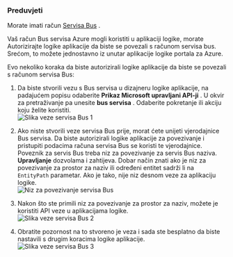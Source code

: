 ### <a name="prerequisites"></a>Preduvjeti

Morate imati račun [Servisa Bus](https://azure.microsoft.com/services/service-bus/) .  

Vaš račun Bus servisa Azure mogli koristiti u aplikaciji logike, morate Autorizirajte logike aplikacije da biste se povezali s računom servisa bus. Srećom, to možete jednostavno iz unutar aplikacije logike portala za Azure.  

Evo nekoliko koraka da biste autorizirali logike aplikacije da biste se povezali s računom servisa Bus:  

1. Da biste stvorili vezu s Bus servisa u dizajneru logike aplikacije, na padajućem popisu odaberite **Prikaz Microsoft upravljani API-ji** . U okvir za pretraživanje pa unesite **bus servisa** . Odaberite pokretanje ili akciju koju želite koristiti.  
    ![Slika veze servisa Bus 1](./media/connectors-create-api-servicebus/servicebus-1.png)  

2. Ako niste stvorili veze servisa Bus prije, morat ćete unijeti vjerodajnice Bus servisa. Da biste autorizirali logike aplikacije za povezivanje i pristupiti podacima računa servisa Bus se koristi te vjerodajnice. Poveznik za servis Bus treba niz za povezivanje za servis Bus naziva. **Upravljanje** dozvolama i zahtijeva. Dobar način znati ako je niz za povezivanje za prostor za naziv ili određeni entitet sadrži li na `EntityPath` parametar. Ako je tako, nije niz desnom veze za aplikaciju logike.  
    ![Niz za povezivanje servisa Bus](./media/connectors-create-api-servicebus/connectionstring.png)

1. Nakon što ste primili niz za povezivanje za prostor za naziv, možete je koristiti API veze u aplikacijama logike.  
    ![Slika veze servisa Bus 2](./media/connectors-create-api-servicebus/servicebus-2.png)  

3. Obratite pozornost na to stvoreno je veza i sada ste besplatno da biste nastavili s drugim koracima logike aplikacije.  
    ![Slika veze servisa Bus 3](./media/connectors-create-api-servicebus/servicebus-3.png)   
